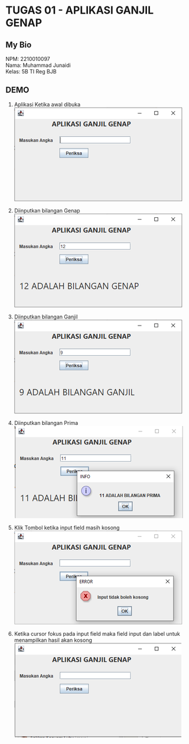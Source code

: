 # TUGAS 01 - APLIKASI GANJIL GENAP

## My Bio
NPM: 2210010097 <br>
Nama: Muhammad Junaidi <br>
Kelas: 5B TI Reg BJB <br>


## DEMO
1. Aplikasi Ketika awal dibuka <br>
!["Aplikasi Ketika awal dibuka"](./images/first.png)

2. Diinputkan bilangan Genap <br>
!["genap"](./images/input_genap.png)

3. Diinputkan bilangan Ganjil <br>
!["ganjil"](./images/input_ganjil.png)

4. Diinputkan bilangan Prima <br>
!["prima"](./images/input_bilangan_prima.png)

5. Klik Tombol ketika input field masih kosong <br>
!["kosong"](./images/click_button_when_input_is_empty.png)

6. Ketika cursor fokus pada input field maka field input dan label untuk menampilkan hasil akan kosong <br>
!["focus listener"](./images/when_cursor_focus_on_input_field_the_input_field_and_result_lable_will_empty.png)

